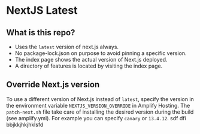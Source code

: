 # NextJS Latest

## What is this repo?

- Uses the `latest` version of next.js always.
- No package-lock.json on purpose to avoid pinning a specific version.
- The index page shows the actual version of Next.js deployed. 
- A directory of features is located by visiting the index page. 

## Override Next.js version

To use a different version of Next.js instead of `latest`, specify the version in the environment 
variable `NEXTJS_VERSION_OVERRIDE` in Amplify Hosting. The `patch-next.sh` file take care of 
installing the desired version during the build (see amplify.yml). For example you can specify 
`canary` or `13.4.12`.
sdf
dfi
bbjkkjhkjhklsfd
